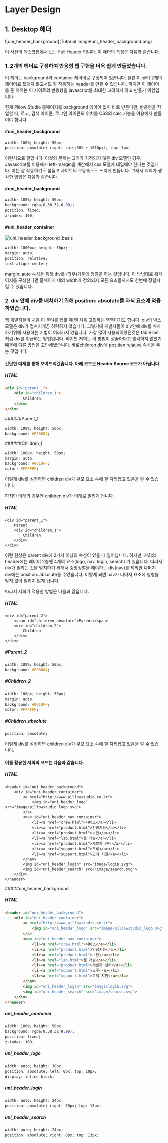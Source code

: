 #  Layer Design

## 1. Desktop 헤더

![uni_header_background](Tutorial Image\uni_header_background.png)

이 사진이 데스크톱에서 보는 Full Header 입니다. 이 헤더의 특징은 다음과 같습니다.

### 1. 2개의 헤더로 구성하여 반응형 웹 구현을 더욱 쉽게 만들었습니다.

이 헤더는 background와 container 레이어로 구성되어 있습니다. 물론 이 굳이 2개의 레이어로 쪼개지 않고서도 잘 작동하는 header를 만들 수 있습니다. 하지만 이 레이어를 둔 이유는 이 사이트의 반응형을 javascript를 최대한 고려하지 않고 만들기 위함입니다.

현재 Pillow Studio 홈페이지를 background 레이어 없이 바로 만든다면, 반응형을 작업할 때, 로고, 검색 아이콘, 로그인 아이콘의 위치를 CSS의 calc 기능을 이용해서 만들어야 합니다. 

#### #uni_header_background 
```css
width: 100%; height: 50px;
position: absolute; right: calc(50% + 1010px); top: 5px;
```
이런식으로 말입니다. 이것의 문제는 크기가 지정되지 않은 div 모델인 경우, Javascript를 이용해서 left-margin을 계산해서 css 모델에 대입해야 한다는 것입니다. 이는 잘 작동하기도 힘들고 사이트의 구동속도도 느리게 만듭니다. 그래서 저희가 생각한 방법은 다음과 같습니다.

#### #uni_header_background 
```css
width: 100%; height: 50px;
background: rgba(0,38,32,0.90);
position: fixed;
z-index: 100;
```
#### #uni_header_container

![uni_header_background_basis](/uni_header_background_basis.png)

```css
width: 1800px; height: 50px;
margin: auto;
position: relative;
text-align: center;
```
margin: auto 속성을 통해 div를 (좌우)가운데 정렬을 하는 것입니다. 이 방법대로 홈페이지를 구성한다면 홈페이지 내의 width가 정의되지 모든 요소들까지도 한번에 정렬시킬 수 있습니다. 



### 2. div 안에 div를 배치하기 위해 position: absolute를 자식 요소에 적용하였습니다.

웹 개발자들이 처음 이 분야를 접할 때 맨 처음 고민하는 영역이기도 합니다. div의 박스 모델은 div가 겹쳐지게끔 허락하지 않습니다. 그렇기에 개발자들이 div안에 div를 배치하기위해 사용하는 기법이 여러가지 있습니다. 가장 많이 사용되어왔던것은 table cell처럼 div를 취급하는 방법입니다. 하지만 저희는 이 방법이 깔끔하다고 생각하지 않았기 때문에 다른 방법을 고안해냈습니다. 바로children div에 position relative 속성을 주는 것입니다.

#### 간단한 예제를 통해 보여드리겠습니다. 아래 코드는 Header Source 코드가 아닙니다.

##### HTML

```html
<div id="parent_1">
	<div id="children_1">
		Children
	</div>
</div>
```
######Parent_1
```css
width: 100%; height: 50px;
background: #FF0004;
```
######Children_1
```css
width: 100px; height: 50px;
margin: auto;
background: #001DFF;
color: #FFFFFF;
```
이렇게 div를 설정하면 children div가 부모 요소 속에 잘 자리잡고 있음을 알 수 있습니다.

하지만 아래의 경우엔 children div가 아래로 밀리게 됩니다.

##### HTML

	<div id="parent_1">
		Parent
		<div id="children_1">
			Children
		</div>
	</div>
이런 현상은 parent div에 2가지 이상의 속성이 있을 때 일어납니다. 하지만, 저희의 header에는 레이어 2층엔 4개의 요소(logo, nav, login, search) 가 있습니다. 따라서 div가 밀리는 것을 방지하기 위해서 중앙정렬을 해야하는 div(nav)를 제외한 나머지 div에는 position: absolute를 주었습니다. 이렇게 되면 nav가 나머지 요소에 영향을 받지 않아 밀리지 않게 됩니다.

따라서 저희가 적용한 방법은 다음과 같습니다.

##### HTML

```
<div id="parent_2">
	<span id="children_absolute">Parent</span>
	<div id="children_2">
		Children
	</div>
</div>
```

##### #Parent_2

```css
width: 100%; height: 50px;
background: #FF0004;
```

##### #Children_2

```css
width: 100px; height: 50px;
margin: auto;
background: #001DFF;
color: #FFFFFF;
```

##### #Children_absolute

```css
position: absolute;
```

이렇게 div를 설정하면 children div가 부모 요소 속에 잘 자리잡고 있음을 알 수 있습니다.

#### 이를 활용한 저희의 코드는 다음과 같습니다.

##### HTML

	<header id="uni_header_background">
		<div id="uni_header_container">
			<a href="http://www.pillowstudio.co.kr">
				<img id="uni_header_logo" src="image/pillowstudio_logo.svg">
			</a>
			<nav id="uni_header_nav_container">
				<li><a href="crew.html">서비스</a></li>
				<li><a href="product.html">인공지능</a></li>
				<li><a href="product.html">보안</a></li>
				<li><a href="lab.html">웹 개발</a></li>
				<li><a href="product.html">개발자 센터</a></li>
				<li><a href="support.html">크루</a></li>
				<li><a href="support.html">고객 지원</a></li>
			</nav>
			<img id="uni_header_login" src="image/login.svg">
			<img id="uni_header_search" src="image/search.svg">
		</div>
	</header>
#####uni_header_background

##### HTML

```html
<header id="uni_header_background">
	<div id="uni_header_container">
		<a href="http://www.pillowstudio.co.kr">
			<img id="uni_header_logo" src="image/pillowstudio_logo.svg">
		</a>
		<nav id="uni_header_nav_container">
			<li><a href="crew.html">서비스</a></li>
			<li><a href="product.html">인공지능</a></li>
			<li><a href="product.html">보안</a></li>
			<li><a href="lab.html">웹 개발</a></li>
			<li><a href="product.html">개발자 센터</a></li>
			<li><a href="support.html">크루</a></li>
			<li><a href="support.html">고객 지원</a></li>
		</nav>
		<img id="uni_header_login" src="image/login.svg">
		<img id="uni_header_search" src="image/search.svg">
	</div>
</header>
```

##### uni_header_container

```css
width: 100%; height: 50px;
background: rgba(0,38,32,0.90);
position: fixed;
z-index: 100;
```
##### uni_header_logo

```css
width: auto; height: 30px;
position: absolute; left: 0px; top: 10px;
display: inline-block;
```

##### uni_header_login

```css
width: auto; height: 24px;
position: absolute; right: 70px; top: 13px;
```

##### uni_header_search

```css
width: auto; height: 24px;
position: absolute; right: 0px; top: 13px;
```